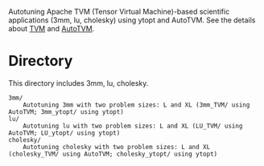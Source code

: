 Autotuning Apache TVM (Tensor Virtual Machine)-based scientific applications (3mm, lu, cholesky)
using ytopt and AutoTVM. See the details about [TVM](https://tvm.apache.org) and [AutoTVM](https://tvm.apache.org/docs/how_to/tune_with_autotvm/index.html).

# Directory

This directory includes 3mm, lu, cholesky.

```
3mm/
    Autotuning 3mm with two problem sizes: L and XL (3mm_TVM/ using AutoTVM; 3mm_ytopt/ using ytopt)
lu/
    Autotuning lu with two problem sizes: L and XL (LU_TVM/ using AutoTVM; LU_ytopt/ using ytopt)
cholesky/
    Autotuning cholesky with two problem sizes: L and XL (cholesky_TVM/ using AutoTVM; cholesky_ytopt/ using ytopt)
```

